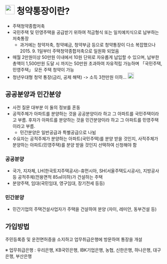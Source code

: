 # <img src="https://twemoji.maxcdn.com/2/72x72/1f306.png" width="30" style="margin-bottom:-4px"> 청약통장이란?

* 주택청약종합저축
* 국민주택 및 민영주택을 공급받기 위하여 적금형식 또는 일치예치식으로 납부하는 저축통장
	* 과거에는 청약저축, 청약예금, 청약부금 등으로 청약통장이 다소 복잡했으나 2015. 9. 1일부터 주택청약종합저축으로 일원화 되었음
* 매월 2만원이상 50만원 이내에서 10원 단위로 자유롭게 납입할 수 있으며, 납부한 총액이 1,500만원 도달 시 까지는 50만원 초과하여 자유적립 가능하며 「국민주택, 민영주택」 모든 주택 청약이 가능
* 청년우대형 청약 통장(금리, 공제 해택) -> 소득 3천만원 이하... <img src="https://twemoji.maxcdn.com/2/72x72/1f605.png" width="20">

## 공공분양과 민간분양
* 사전 질문 대부분 이 둘의 정보를 혼동
* 공적주체가 아파트를 분양하는 것을 공공분양이라 하고 그 아파트를 국민주택이라고 부름. 후자가 아파트를 분양하는 것을 민간분양이라 하고 그 아파트를 민영주택이라고 부름. 
	* 민간분양은 일반공급과 특별공급으로 나뉨
* 수요자는 공적주체가 분양하는 아파트(국민주택)를 분양 받을 것인지, 사적주체가 분양하는 아파트(민영주택)를 분양 받을 것인지 선택하여 신청해야 함

### 공공분양
* 국가, 지자체, LH(한국토지주택공사)-휴먼시아, SH(서울주택도시공사), 지방공사 등 공적주체(전용면적 85㎡이하)가 건설하는 주택
* 분양주택, 임대(국민임대, 영구임대, 장기전세 등등)

### 민간분양
* 민간기업의 주택건설사업자가 주택을 건살하여 분양 (자이, 레미안, 동부건설 등)

## 가입방법
주민등록증 및 운전면허증을 소지하고 업무취급은행에 방문하여 통장을 개설

※ 업무취급은행 : 우리은행, KB국민은행, IBK기업은행, 농협, 신한은행, 하나은행, 대구은행, 부산은행

